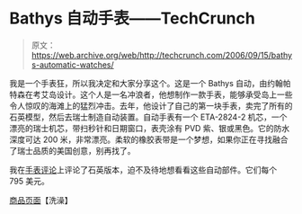 # Bathys 自动手表——TechCrunch

> 原文：<https://web.archive.org/web/http://techcrunch.com/2006/09/15/bathys-automatic-watches/>

我是一个手表狂，所以我决定和大家分享这个。这是一个 Bathys 自动，由约翰帕特森在考艾岛设计。这个人是一名冲浪者，他想制作一款手表，能够承受岛上一些令人惊叹的海滩上的猛烈冲击。去年，他设计了自己的第一块手表，卖完了所有的石英模型，然后去瑞士制造自动装置。自动手表有一个 ETA-2824-2 机芯，一个漂亮的瑞士机芯，带扫秒针和日期窗口，表壳涂有 PVD 紫、银或黑色。它的防水深度可达 200 米，非常漂亮。柔软的橡胶表带是一个梦想，如果你正在寻找融合了瑞士品质的美国创意，别再找了。

我在[手表评论](https://web.archive.org/web/20200805200926/http://www.wristwatchreview.com/2006/05/03/review-bathys-hawaii-100-fathom/)上评论了石英版本，迫不及待地想看看这些自动部件。它们每个 795 美元。

[商品页面](https://web.archive.org/web/20200805200926/http://bathyswatch.com/)【洗澡】